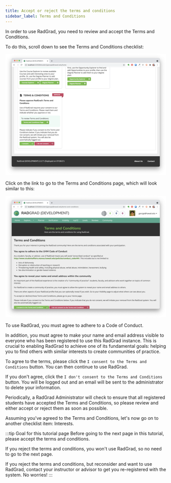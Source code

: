```yaml
---
title: Accept or reject the terms and conditions
sidebar_label: Terms and Conditions
---
```


In order to use RadGrad, you need to review and accept the Terms and Conditions.

To do this, scroll down to see the Terms and Conditions checklist:

![](/img/user-guide/new-student/terms-and-conditions-checklist.png)

Click on the link to go to the Terms and Conditions page, which will look similar to this:

![](/img/user-guide/new-student/terms-and-conditions.png)

To use RadGrad, you must agree to adhere to a Code of Conduct.

In addition, you must agree to make your name and email address visible to everyone who has been registered to use this RadGrad instance. This is crucial to enabling RadGrad to achieve one of its fundamental goals: helping you to find others with similar interests to create communities of practice.

To agree to the terms, please click the `I consent to the Terms and Conditions` button. You can then continue to use RadGrad.

If you don't agree, click the `I don't consent to the Terms and Conditions` button. You will be logged out and an email will be sent to the administrator to delete your information.

Periodically, a RadGrad Administrator will check to ensure that all registered students have accepted the Terms and Conditions, so please review and either accept or reject them as soon as possible.

Assuming you've agreed to the Terms and Conditions, let's now go on to another checklist item: Interests.

:::tip Goal for this tutorial page
Before going to the next page in this tutorial, please accept the terms and conditions.

If you reject the terms and conditions, you won't use RadGrad, so no need to go to the next page.

If you reject the terms and conditions, but reconsider and want to use RadGrad, contact your instructor or advisor to get you re-registered with the system. No worries!
:::
